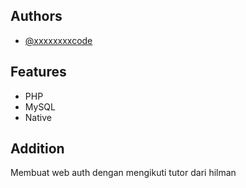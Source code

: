 
## Authors

- [@xxxxxxxxcode](https://www.github.com/ozankaze)


## Features

- PHP
- MySQL
- Native


## Addition

Membuat web auth dengan mengikuti tutor dari hilman

